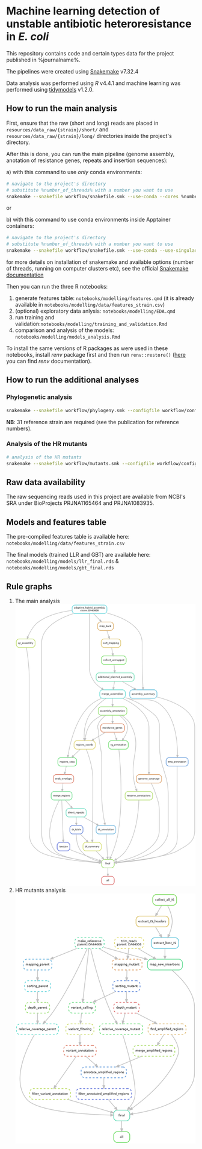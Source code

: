 # Machine learning detection of unstable antibiotic heteroresistance in *E. coli*

This repository contains code and certain types data for the project published in %journalname%.

The pipelines were created using [Snakemake](https://snakemake.readthedocs.io/en/stable) v7.32.4

Data analysis was performed using *R* v4.4.1 and machine learning was performed using [tidymodels](https://www.tidymodels.org/) v1.2.0.

## How to run the main analysis

First, ensure that the raw (short and long) reads are placed in `resources/data_raw/{strain}/short/` and `resources/data_raw/{strain}/long/` directories inside the project's directory.

After this is done, you can run the main pipeline (genome assembly, anotation of resistance genes, repeats and insertion sequences):

a) with this command to use *only* conda environments:

```bash
# navigate to the project's directory
# substitute %number_of_threads% with a number you want to use
snakemake --snakefile workflow/snakefile.smk --use-conda --cores %number_of_threads%
```

or  

b) with this command to use conda environments inside Apptainer containers:

```bash
# navigate to the project's directory
# substitute %number_of_threads% with a number you want to use
snakemake --snakefile workflow/snakefile.smk --use-conda --use-singularity --cores %number_of_threads%
```

for more details on installation of snakemake and available options (number of threads, running on computer clusters etc), see the official [Snakemake documentation](https://snakemake.readthedocs.io/en/stable/)

Then you can run the three R notebooks:

1. generate features table: `notebooks/modelling/features.qmd` (it is already available in `notebooks/modelling/data/features_strain.csv`)
2. (optional) exploratory data anlysis: `notebooks/modelling/EDA.qmd`
3. run training and validation:`notebooks/modelling/training_and_validation.Rmd`
4. comparison and analysis of the models: `notebooks/modelling/models_analysis.Rmd`

To install the same versions of R packages as were used in these notebooks, install *renv* package first and then run `renv::restore()` ([here](https://rstudio.github.io/renv/index.html) you can find *renv* documentation).

## How to run the additional analyses

### Phylogenetic analysis

```bash
snakemake --snakefile workflow/phylogeny.smk --configfile workflow/config_phylogeny.yaml --use-conda 
```

**NB**: 31 reference strain are required (see the publication for reference numbers).

### Analysis of the HR mutants

```bash
# analysis of the HR mutants
snakemake --snakefile workflow/mutants.smk --configfile workflow/config_mutants.yaml --use-conda 
```

## Raw data availability

The raw sequencing reads used in this project are available from NCBI's SRA under BioProjects PRJNA1165464 and PRJNA1083935.

## Models and features table

The pre-compiled features table is available here: `notebooks/modelling/data/features_strain.csv`

The final models (trained LLR and GBT) are available here: `notebooks/modelling/models/llr_final.rds` & `notebooks/modelling/models/gbt_final.rds`

## Rule graphs

1. The main analysis
![main dag](images/dag.png)
2. HR mutants analysis
![mut dag](images/dag_mutants.png)
